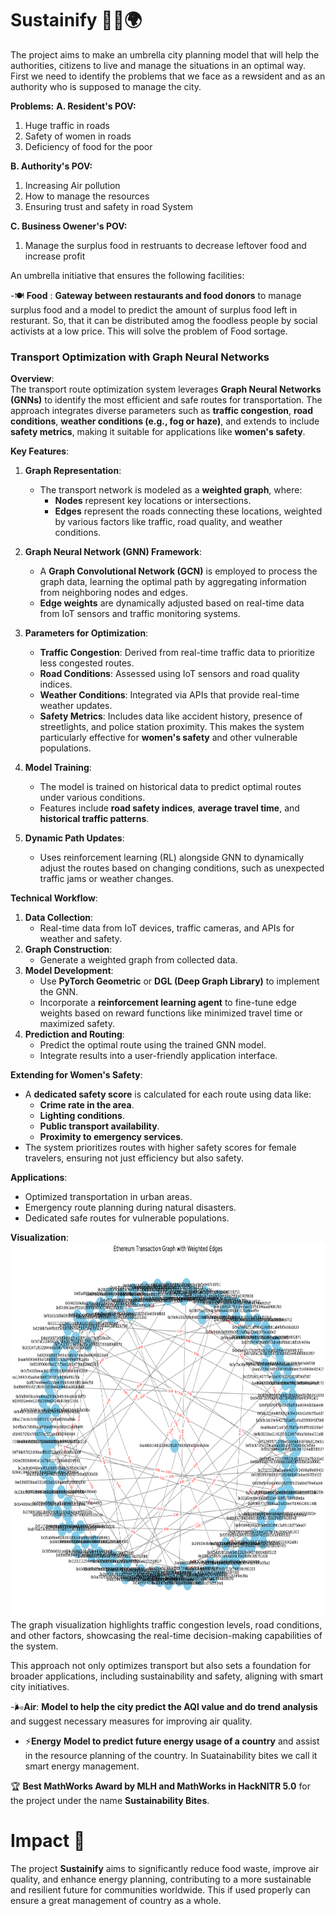# Sustainify 🌱🍴🌍
The project aims to make an umbrella city planning model that will help the authorities, citizens to live and manage the situations in an optimal way. First we need to identify the problems that we face as a rewsident and as an authority who is supposed to manage the city.

**Problems:**
**A. Resident's POV:**
1. Huge traffic in roads
2. Safety of women in roads
3. Deficiency of food for the poor

**B. Authority's POV:**
1. Increasing Air pollution
2. How to manage the resources
3. Ensuring trust and safety in road System

**C. Business Owener's POV:**
1. Manage the surplus food in restruants to decrease leftover food and increase profit

An umbrella initiative that ensures the following facilities:

-🍽️ **Food** :  **Gateway between restaurants and food donors** to manage surplus food and a model to predict the amount of surplus food left in resturant. So, that it can be distributed amog the foodless people by social activists at a low price. This will solve the problem of Food sortage.

### Transport Optimization with Graph Neural Networks    

**Overview**:  
The transport route optimization system leverages **Graph Neural Networks (GNNs)** to identify the most efficient and safe routes for transportation. The approach integrates diverse parameters such as **traffic congestion**, **road conditions**, **weather conditions (e.g., fog or haze)**, and extends to include **safety metrics**, making it suitable for applications like **women's safety**.  

**Key Features**:  
1. **Graph Representation**:  
   - The transport network is modeled as a **weighted graph**, where:
     - **Nodes** represent key locations or intersections.
     - **Edges** represent the roads connecting these locations, weighted by various factors like traffic, road quality, and weather conditions.

2. **Graph Neural Network (GNN) Framework**:  
   - A **Graph Convolutional Network (GCN)** is employed to process the graph data, learning the optimal path by aggregating information from neighboring nodes and edges.
   - **Edge weights** are dynamically adjusted based on real-time data from IoT sensors and traffic monitoring systems.

3. **Parameters for Optimization**:  
   - **Traffic Congestion**: Derived from real-time traffic data to prioritize less congested routes.
   - **Road Conditions**: Assessed using IoT sensors and road quality indices.
   - **Weather Conditions**: Integrated via APIs that provide real-time weather updates.
   - **Safety Metrics**: Includes data like accident history, presence of streetlights, and police station proximity. This makes the system particularly effective for **women's safety** and other vulnerable populations.

4. **Model Training**:  
   - The model is trained on historical data to predict optimal routes under various conditions.
   - Features include **road safety indices**, **average travel time**, and **historical traffic patterns**.

5. **Dynamic Path Updates**:  
   - Uses reinforcement learning (RL) alongside GNN to dynamically adjust the routes based on changing conditions, such as unexpected traffic jams or weather changes.

**Technical Workflow**:  
1. **Data Collection**:  
   - Real-time data from IoT devices, traffic cameras, and APIs for weather and safety.
2. **Graph Construction**:  
   - Generate a weighted graph from collected data.
3. **Model Development**:  
   - Use **PyTorch Geometric** or **DGL (Deep Graph Library)** to implement the GNN.
   - Incorporate a **reinforcement learning agent** to fine-tune edge weights based on reward functions like minimized travel time or maximized safety.
4. **Prediction and Routing**:  
   - Predict the optimal route using the trained GNN model.
   - Integrate results into a user-friendly application interface.

**Extending for Women's Safety**:  
- A **dedicated safety score** is calculated for each route using data like:
  - **Crime rate in the area**.
  - **Lighting conditions**.
  - **Public transport availability**.
  - **Proximity to emergency services**.  
- The system prioritizes routes with higher safety scores for female travelers, ensuring not just efficiency but also safety.

**Applications**:  
- Optimized transportation in urban areas.
- Emergency route planning during natural disasters.
- Dedicated safe routes for vulnerable populations.

**Visualization**:  
<img src="https://github.com/Lord3008/Sustainify/blob/main/Output_Images/Transport_traffic_Graph.png" alt="Weighted graph showing traffic" width="900" height="600">  
The graph visualization highlights traffic congestion levels, road conditions, and other factors, showcasing the real-time decision-making capabilities of the system.  

This approach not only optimizes transport but also sets a foundation for broader applications, including sustainability and safety, aligning with smart city initiatives.

-🌬️**Air**: **Model to help the city predict the AQI value and do trend analysis** and suggest necessary measures for improving air quality.

- ⚡**Energy** **Model to predict future energy usage of a country** and assist in the resource planning of the country. In Suatainability bites we call it smart energy management.

🏆 **Best MathWorks Award by MLH and MathWorks in HackNITR 5.0** for the project under the name **Sustainability Bites**.

# Impact 🌟

The project **Sustainify** aims to significantly reduce food waste, improve air quality, and enhance energy planning, contributing to a more sustainable and resilient future for communities worldwide. This if used properly can ensure a great management of country as a whole.
